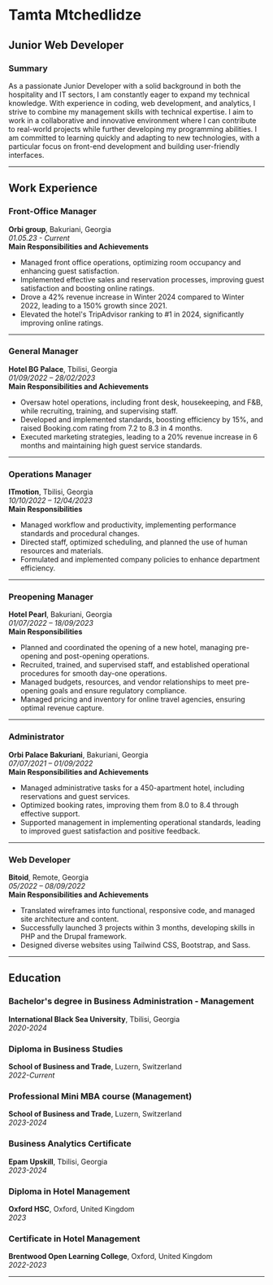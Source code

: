 # Tamta Mtchedlidze

## Junior Web Developer

### Summary
As a passionate Junior Developer with a solid background in both the hospitality and IT sectors, I am constantly eager to expand my technical knowledge. With experience in coding, web development, and analytics, I strive to combine my management skills with technical expertise. I aim to work in a collaborative and innovative environment where I can contribute to real-world projects while further developing my programming abilities. I am committed to learning quickly and adapting to new technologies, with a particular focus on front-end development and building user-friendly interfaces.

---

## Work Experience

### Front-Office Manager
**Orbi group**, Bakuriani, Georgia  
*01.05.23 - Current*  
**Main Responsibilities and Achievements**  
- Managed front office operations, optimizing room occupancy and enhancing guest satisfaction.  
- Implemented effective sales and reservation processes, improving guest satisfaction and boosting online ratings.  
- Drove a 42% revenue increase in Winter 2024 compared to Winter 2022, leading to a 150% growth since 2021.  
- Elevated the hotel's TripAdvisor ranking to #1 in 2024, significantly improving online ratings.

---

### General Manager
**Hotel BG Palace**, Tbilisi, Georgia  
*01/09/2022 – 28/02/2023*  
**Main Responsibilities and Achievements**  
- Oversaw hotel operations, including front desk, housekeeping, and F&B, while recruiting, training, and supervising staff.  
- Developed and implemented standards, boosting efficiency by 15%, and raised Booking.com rating from 7.2 to 8.3 in 4 months.  
- Executed marketing strategies, leading to a 20% revenue increase in 6 months and maintaining high guest service standards.

---

### Operations Manager
**ITmotion**, Tbilisi, Georgia  
*10/10/2022 – 12/04/2023*  
**Main Responsibilities**  
- Managed workflow and productivity, implementing performance standards and procedural changes.  
- Directed staff, optimized scheduling, and planned the use of human resources and materials.  
- Formulated and implemented company policies to enhance department efficiency.

---

### Preopening Manager
**Hotel Pearl**, Bakuriani, Georgia  
*01/07/2022 – 18/09/2023*  
**Main Responsibilities**  
- Planned and coordinated the opening of a new hotel, managing pre-opening and post-opening operations.  
- Recruited, trained, and supervised staff, and established operational procedures for smooth day-one operations.  
- Managed budgets, resources, and vendor relationships to meet pre-opening goals and ensure regulatory compliance.  
- Managed pricing and inventory for online travel agencies, ensuring optimal revenue capture.

---

### Administrator
**Orbi Palace Bakuriani**, Bakuriani, Georgia  
*07/07/2021 – 01/09/2022*  
**Main Responsibilities and Achievements**  
- Managed administrative tasks for a 450-apartment hotel, including reservations and guest services.  
- Optimized booking rates, improving them from 8.0 to 8.4 through effective support.  
- Supported management in implementing operational standards, leading to improved guest satisfaction and positive feedback.

---

### Web Developer
**Bitoid**, Remote, Georgia  
*05/2022 – 08/09/2022*  
**Main Responsibilities and Achievements**  
- Translated wireframes into functional, responsive code, and managed site architecture and content.  
- Successfully launched 3 projects within 3 months, developing skills in PHP and the Drupal framework.  
- Designed diverse websites using Tailwind CSS, Bootstrap, and Sass.

---

## Education

### Bachelor's degree in Business Administration - Management
**International Black Sea University**, Tbilisi, Georgia  
*2020-2024*

### Diploma in Business Studies
**School of Business and Trade**, Luzern, Switzerland  
*2022-Current*

### Professional Mini MBA course (Management)
**School of Business and Trade**, Luzern, Switzerland  
*2023-2024*

### Business Analytics Certificate
**Epam Upskill**, Tbilisi, Georgia  
*2023-2024*

### Diploma in Hotel Management
**Oxford HSC**, Oxford, United Kingdom  
*2023*

### Certificate in Hotel Management
**Brentwood Open Learning College**, Oxford, United Kingdom  
*2022-2023*

---


